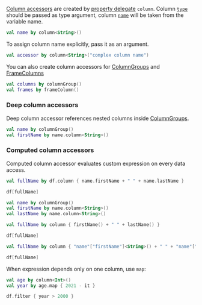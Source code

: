[//]: # (title: Create ColumnAccessor)
<!---IMPORT org.jetbrains.kotlinx.dataframe.samples.api.Create-->

[Column accessors](DataColumn.md#column-accessors) are created by [property delegate](https://kotlinlang.org/docs/delegated-properties.html) `column`. Column [`type`](DataColumn.md#properties) should be passed as type argument, column [`name`](DataColumn.md#properties) will be taken from the variable name.

<!---FUN createColumnAccessor-->

```kotlin
val name by column<String>()
```

<!---END-->

To assign column name explicitly, pass it as an argument.

<!---FUN createColumnAccessorRenamed-->

```kotlin
val accessor by column<String>("complex column name")
```

<!---END-->

You can also create column accessors for [ColumnGroups](DataColumn.md#columngroup) and [FrameColumns](DataColumn.md#framecolumn)

<!---FUN createGroupOrFrameColumnAccessor-->

```kotlin
val columns by columnGroup()
val frames by frameColumn()
```

<!---END-->

### Deep column accessors

Deep column accessor references nested columns inside [ColumnGroups](DataColumn.md#columngroup).

<!---FUN createDeepColumnAccessor-->

```kotlin
val name by columnGroup()
val firstName by name.column<String>()
```

<!---END-->

### Computed column accessors

Computed column accessor evaluates custom expression on every data access.

<!---FUN columnAccessorComputed-->
<tabs>
<tab title="Properties">

```kotlin
val fullName by df.column { name.firstName + " " + name.lastName }

df[fullName]
```

</tab>
<tab title="Accessors">

```kotlin
val name by columnGroup()
val firstName by name.column<String>()
val lastName by name.column<String>()

val fullName by column { firstName() + " " + lastName() }

df[fullName]
```

</tab>
<tab title="Strings">

```kotlin
val fullName by column { "name"["firstName"]<String>() + " " + "name"["lastName"]<String>() }

df[fullName]
```

</tab></tabs>
<!---END-->

When expression depends only on one column, use `map`:

<!---FUN columnAccessorMap-->

```kotlin
val age by column<Int>()
val year by age.map { 2021 - it }

df.filter { year > 2000 }
```

<!---END-->
